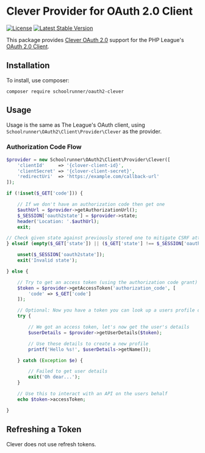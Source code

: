 # Clever Provider for OAuth 2.0 Client

[![License](https://img.shields.io/packagist/l/schoolrunner/oauth2-clever.svg)](https://github.com/schoolrunner/oauth2-cleover/blob/master/LICENSE)
[![Latest Stable Version](https://img.shields.io/packagist/v/schoolrunner/oauth2-clever.svg)](https://packagist.org/packages/schoolrunner/oauth2-clever)

This package provides [Clever OAuth 2.0](https://dev.clever.com/instant-login/bearer-tokens) support for the PHP League's [OAuth 2.0 Client](https://github.com/thephpleague/oauth2-client).

## Installation

To install, use composer:

```
composer require schoolrunner/oauth2-clever
```

## Usage

Usage is the same as The League's OAuth client, using `Schoolrunner\OAuth2\Client\Provider\Clever` as the provider.

### Authorization Code Flow

```php
$provider = new Schoolrunner\OAuth2\Client\Provider\Clever([
    'clientId'     => '{clover-client-id}',
    'clientSecret' => '{clover-client-secret}',
    'redirectUri'  => 'https://example.com/callback-url'
]);

if (!isset($_GET['code'])) {

    // If we don't have an authorization code then get one
    $authUrl = $provider->getAuthorizationUrl();
    $_SESSION['oauth2state'] = $provider->state;
    header('Location: '.$authUrl);
    exit;

// Check given state against previously stored one to mitigate CSRF attack
} elseif (empty($_GET['state']) || ($_GET['state'] !== $_SESSION['oauth2state'])) {

    unset($_SESSION['oauth2state']);
    exit('Invalid state');

} else {

    // Try to get an access token (using the authorization code grant)
    $token = $provider->getAccessToken('authorization_code', [
        'code' => $_GET['code']
    ]);

    // Optional: Now you have a token you can look up a users profile data
    try {

        // We got an access token, let's now get the user's details
        $userDetails = $provider->getUserDetails($token);

        // Use these details to create a new profile
        printf('Hello %s!', $userDetails->getName());

    } catch (Exception $e) {

        // Failed to get user details
        exit('Oh dear...');
    }

    // Use this to interact with an API on the users behalf
    echo $token->accessToken;

}
```

## Refreshing a Token

Clever does not use refresh tokens.
